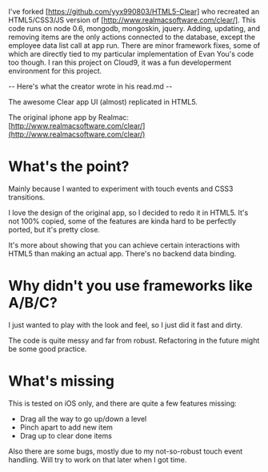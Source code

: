I've forked [https://github.com/yyx990803/HTML5-Clear] who recreated an HTML5/CSS3/JS version of [http://www.realmacsoftware.com/clear/].
This code runs on node 0.6, mongodb, mongoskin, jquery. Adding, updating, and removing items are the only actions connected to the database, except the employee data list call at app run.
There are minor framework fixes, some of which are directly tied to my particular implementation of Evan You's code too though. I ran this project on Cloud9, it was a fun developerment environment for this project.



-- Here's what the creator wrote in his read.md --

The awesome Clear app UI (almost) replicated in HTML5.

The original iphone app by Realmac: [http://www.realmacsoftware.com/clear/](http://www.realmacsoftware.com/clear/)


What's the point?
===

Mainly because I wanted to experiment with touch events and CSS3 transitions.

I love the design of the original app, so I decided to redo it in HTML5. It's not 100% copied, some of the features are kinda hard to be perfectly ported, but it's pretty close.

It's more about showing that you can achieve certain interactions with HTML5 than making an actual app. There's no backend data binding.


Why didn't you use frameworks like A/B/C?
===

I just wanted to play with the look and feel, so I just did it fast and dirty.

The code is quite messy and far from robust. Refactoring in the future might be some good practice.


What's missing
===

This is tested on iOS only, and there are quite a few features missing:

- Drag all the way to go up/down a level
- Pinch apart to add new item
- Drag up to clear done items

Also there are some bugs, mostly due to my not-so-robust touch event handling. Will try to work on that later when I got time.

